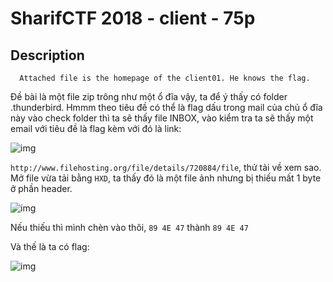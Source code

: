 # SharifCTF 2018 - client - 75p
## Description
```
  Attached file is the homepage of the client01. He knows the flag.
```
Đề bài là một file zip trông như một ổ đĩa vậy, ta để ý thấy có folder .thunderbird. Hmmm theo tiêu đề có thể là flag dấu trong mail của chủ ổ đĩa này vào check folder thì ta sẽ thấy file INBOX, vào kiểm tra ta sẽ thấy một email với tiêu đề là flag kèm với đó là link: 

![img](https://imgur.com/a/7cve0)


```http://www.filehosting.org/file/details/720884/file```, thử tải về xem sao.
Mở file vừa tải bằng `HXD`, ta thấy đó là một file ảnh nhưng bị thiếu mất 1 byte ở phần header.

![img](https://imgur.com/a/EqG3x)

Nếu thiếu thì mình chèn vào thôi, ```89 4E 47``` thành ```89 4E 47```

Và thế là ta có flag:

![img](https://github.com/BinhHuynh/CTF/blob/master/2018/sharif/forensics/client%2001/flag.png)
